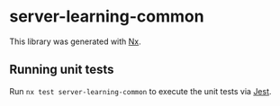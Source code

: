 # server-learning-common

This library was generated with [Nx](https://nx.dev).

## Running unit tests

Run `nx test server-learning-common` to execute the unit tests via [Jest](https://jestjs.io).
